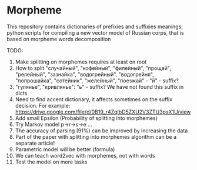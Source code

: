 # Morpheme
This repository contains dictionaries of prefixies and suffixies meanings; python scripts for compiling a new vector model of Russian corps, that is based on morpheme words decomposition

TODO:
1. Make splitting on morphemes requires at least on root
2. How to split "случайный", "кофейный", "филейный", "прощай", "релейный", "зазнайка", "водогрейный", "водогрейня", "попрошайка", "сотейник", "желейный", "поезжай" - "й" - suffix?
3. "гулянье", "кривлянье": "ь" - suffix? We have not found this suffix in dicts
4. Need to find accent dictionary, it affects sometimes on the suffix decision.
For example:
https://drive.google.com/file/d/0B19_r4ZqIbD5ZXU2V3ZTU3psX1U/view
5. Add small Epsilon (Probability of splitting into morphemes)
6. Try Markov model p->r->s->e ...
7. The accuracy of parsing (91%) can be improved by increasing the data
8. Part of the paper with splitting into morphemes algorithm can be a separate article!
9. Parametric model will be better (formula)
10. We can teach word2vec with morphemes, not with words
11. Test the model on more tasks
